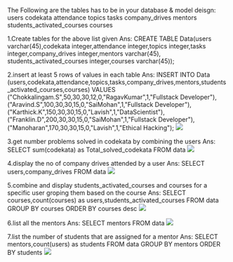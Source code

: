 The Following are the tables has to be in your database & model deisgn: users codekata attendance topics tasks company_drives mentors students_activated_courses courses

1.Create tables for the above list given
Ans:
CREATE TABLE Data(users varchar(45),codekata integer,attendance integer,topics integer,tasks integer,company_drives integer,mentors varchar(45), students_activated_courses integer,courses varchar(45));

2.insert at least 5 rows of values in each table
Ans:
INSERT INTO Data (users,codekata,attendance,topics,tasks,company_drives,mentors,students_activated_courses,courses) VALUES ("Chokkalingam.S",50,30,30,12,0,"RagavKumar",1,"Fullstack Developer"), ("Aravind.S",100,30,30,15,0,"SaiMohan",1,"Fullstack Developer"), ("Karthick.K",150,30,30,15,0,"Lavish",1,"DataScientist"), ("Franklin.D",200,30,30,15,0,"SaiMohan",1,"Fullstack Developer"), ("Manoharan",170,30,30,15,0,"Lavish",1,"Ethical Hacking");
<img src="https://i.imgur.com/S7gvoJb.png">

3.get number problems solved in codekata by combining the users
Ans:
SELECT sum(codekata) as Total_solved_codekata FROM data
<img src="https://i.imgur.com/x0QCBgU.png">

4.display the no of company drives attended by a user
Ans:
SELECT users,company_drives FROM data
<img src="https://i.imgur.com/FanDNst.png">

5.combine and display students_activated_courses and courses for a specific user groping them based on the course
Ans:
SELECT courses,count(courses) as users,students_activated_courses FROM data GROUP BY courses ORDER BY courses desc
<img src="https://i.imgur.com/l38kJO5.png">

6.list all the mentors
Ans:
SELECT mentors FROM data
<img src="https://i.imgur.com/9atBGGX.png">

7.list the number of students that are assigned for a mentor
Ans:
SELECT mentors,count(users) as students FROM data GROUP BY mentors ORDER BY students
<img src="https://i.imgur.com/hNqCe8u.png">
